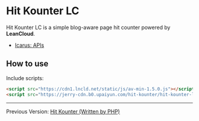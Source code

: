 # Hit Kounter LC

Hit Kounter LC is a simple blog-aware page hit counter powered by **LeanCloud**.

- [Icarus: APIs](https://github.com/zry656565/Hit-Kounter-LC/wiki/Icarus:-APIs)

## How to use

Include scripts:

```html
<script src="https://cdn1.lncld.net/static/js/av-min-1.5.0.js"></script>
<script src="https://jerry-cdn.b0.upaiyun.com/hit-kounter/hit-kounter-lc-0.3.0.js"></script>
```

---

Previous Version: [Hit Kounter (Written by PHP)](https://github.com/zry656565/Hit-Kounter)
